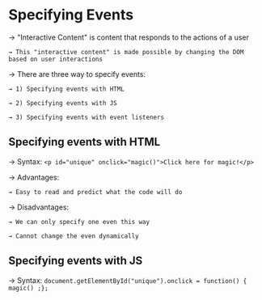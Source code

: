 # Specifying Events

→ "Interactive Content" is content that responds to the actions of a user 

    → This "interactive content" is made possible by changing the DOM based on user interactions

→ There are three way to specify events: 

    → 1) Specifying events with HTML

    → 2) Specifying events with JS

    → 3) Specifying events with event listeners

## Specifying events with HTML

→ Syntax: ```<p id="unique" onclick="magic()">Click here for magic!</p>```

→ Advantages: 

    → Easy to read and predict what the code will do

→ Disadvantages:

    → We can only specify one even this way

    → Cannot change the even dynamically


## Specifying events with JS

→ Syntax: ``` document.getElementById("unique").onclick = function() { magic() ;}; ```



